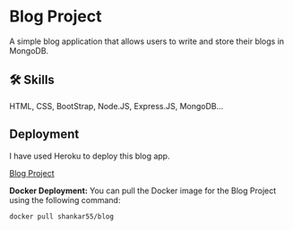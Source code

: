 # Blog Project

A simple blog application that allows users to write and store their blogs in MongoDB.

## 🛠 Skills
HTML, CSS, BootStrap, Node.JS, Express.JS, MongoDB...

## Deployment
<p>I have used Heroku to deploy this blog app.</p>
<a href="https://your-blog-app.herokuapp.com/">Blog Project</a>

**Docker Deployment:**
You can pull the Docker image for the Blog Project using the following command:
```bash
docker pull shankar55/blog
```